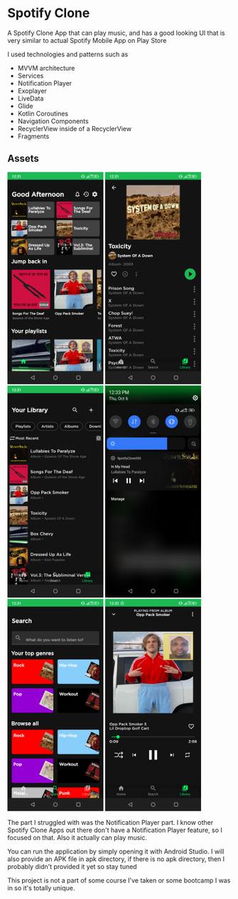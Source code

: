 # **Spotify Clone**

A Spotify Clone App that can play music, and has a good looking UI that is very similar to actual Spotify Mobile App on Play Store

I used technologies and patterns such as

- MVVM architecture
- Services
- Notification Player
- Exoplayer
- LiveData
- Glide
- Kotlin Coroutines
- Navigation Components
- RecyclerView inside of a RecyclerView
- Fragments

## Assets

<img src="assets/home.png" width="216" height="476"/>
<img src="assets/album.png" width="216" height="476"/>
<img src="assets/library.png" width="216" height="476"/>
<img src="assets/notification.png" width="216" height="476"/>
<img src="assets/search.png" width="216" height="476"/>
<img src="assets/song.png" width="216" height="476"/>


The part I struggled with was the Notification Player part. I know other Spotify Clone Apps out there don't have a Notification Player feature, so I focused on that. Also it actually can play music. 

You can run the application by simply opening it with Android Studio. I will also provide an APK file in apk directory, if there is no apk directory, then I probably didn't provided it yet so stay tuned

This project is not a part of some course I've taken or some bootcamp I was in so it's totally unique.